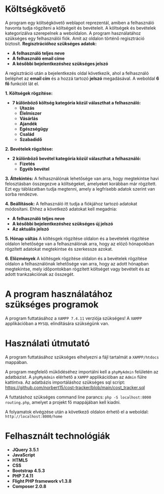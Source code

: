 # Költségkövető

A program egy költségkövető weblapot reprezentál, amiben a felhasználó havonta tudja rögzíteni a költségeit és bevételeit.
A költségek és bevételek kategorizálva szerepelnek a weboldalon.
A program használatához szükséges egy felhasználói fiók. Amit az oldalon történő regisztráció biztosít.
**Regisztrációhoz szükséges adatok:**

-   **A felhasználó teljes neve**
-   **A felhasználó email címe**
-   **A későbbi bejelentkezéshez szükséges jelszó**

A regisztráció után a bejelentkezés oldal következik, ahol a felhasználó beléphet az **email cím** és a hozzá tartozó **jelszó** megadásával. A weboldal **6 fő** funkciót lát el.

**1. Költségek rögzítése:**

-   **7 különböző költség kategóría közül választhat a felhasználó:**
    -   **Utazás**
    -   **Élelmiszer**
    -   **Vásárlás**
    -   **Ajandék**
    -   **Egészségügy**
    -   **Család**
    -   **Szabadidő**

**2. Bevételek rögzítése:**

-   **2 különböző bevétel kategóría közül választhat a felhasználó:**
    -   **Fizetés**
    -   **Egyéb bevétel**

**3. Áttekintés:**
A felhasználónak lehetősége van arra, hogy megtekintse havi felosztásban összegezve a költségeket, amelyeket korábban már rögzített. Ezt egy táblázatban tudja megtenni, amely a legfrísebb adatok szerint van sorba rendezve.

**4. Beállítások:**
A felhasználó itt tudja a fiókjához tartozó adatokat módosítani.
Ehhez a következő adatokat kell megadnia:

-   **A felhasználó teljes neve**
-   **A későbbi bejelentkezéshez szükséges új jelszó**
-   **Az aktuális jelszó**

**5. Hónap váltás**
A költésgek rögzítése oldalon és a bevételek rögzítése oldalon lehetősége van a felhasználónak arra, hogy az elöző hónapokban rögzített adatokat megtekintse és szerkessze azokat.

**6. Elözmények**
A költésgek rögzítése oldalon és a bevételek rögzítése oldalon a felhasználónak lehetősége van arra, hogy az adott hónapban megtekintse, mely időpontokban rögzített költséget vagy bevételt és az adott trankzakciónak az összegét.

# A program használatához szükséges programok

A program futtatásához a `XAMPP 7.4.11` verziója szükséges!
A `XAMPP` applikációban a `MYSQL` elindítására szükségünk van.

# Használati útmutató

A program futtatásához szükséges elhelyezni a fájl tartalmát a `XAMPP/htdocs` mappában.

A program megfelelő mükődéséhez importálni kell a `phpMyAdmin` felületén az adatbázist.
A `phpMyAdmin` elérhető a `XAMPP` applikációban az `Admin` fülre kattintva.
Az adatbázis importáláshoz szükséges sql script:
https://github.com/norbert15/cost-tracker/blob/main/cost_tracker.sql

A futtatáshoz szükséges command line parancs:
`php -S localhost:8000 routing.php`, amelyet a projekt fő mappájában kell kiadni.

A folyamatok elvégzése után a következő oldalon érhető el a weboldal:
`http://localhost:8000/home`

# Felhasznált technológiák

-   **JQuery 3.5.1**
-   **JavaScript**
-   **HTML5**
-   **CSS**
-   **Bootstrap 4.5.3**
-   **PHP 7.4.11**
-   **Flight PHP framework v1.3.8**
-   **Composer 2.0.8**
